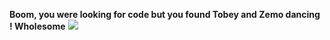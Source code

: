 __Boom, you were looking for code but you found Tobey and Zemo dancing ! Wholesome__
![](https://github.com/georgi2012/Cpp/blob/master/BothDancing.gif)
